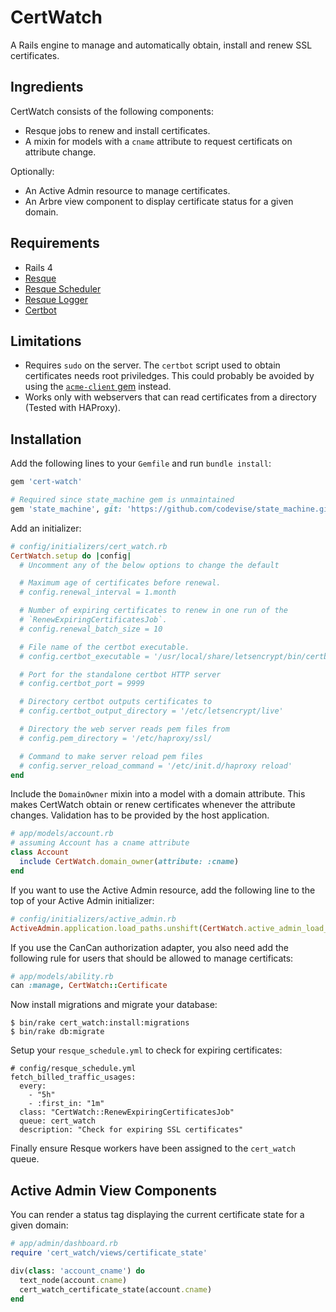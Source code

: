 # CertWatch

A Rails engine to manage and automatically obtain, install and renew
SSL certificates.

## Ingredients

CertWatch consists of the following components:

* Resque jobs to renew and install certificates.
* A mixin for models with a `cname` attribute to request certificats
  on attribute change.

Optionally:

* An Active Admin resource to manage certificates.
* An Arbre view component to display certificate status for a given
  domain.

## Requirements

* Rails 4
* [Resque](https://github.com/resque/resque)
* [Resque Scheduler](https://github.com/resque/resque-scheduler)
* [Resque Logger](https://github.com/salizzar/resque-logger)
* [Certbot](https://certbot.eff.org/)

## Limitations

* Requires `sudo` on the server. The `certbot` script used to obtain
  certificates needs root priviledges. This could probably be avoided
  by using the
  [`acme-client` gem](https://github.com/unixcharles/acme-client)
  instead.
* Works only with webservers that can read certificates from a
  directory (Tested with HAProxy).

## Installation

Add the following lines to your `Gemfile` and run `bundle install`:

```ruby
gem 'cert-watch'

# Required since state_machine gem is unmaintained
gem 'state_machine', git: 'https://github.com/codevise/state_machine.git'
```

Add an initializer:

```ruby
# config/initializers/cert_watch.rb
CertWatch.setup do |config|
  # Uncomment any of the below options to change the default

  # Maximum age of certificates before renewal.
  # config.renewal_interval = 1.month

  # Number of expiring certificates to renew in one run of the
  # `RenewExpiringCertificatesJob`.
  # config.renewal_batch_size = 10

  # File name of the certbot executable.
  # config.certbot_executable = '/usr/local/share/letsencrypt/bin/certbot'

  # Port for the standalone certbot HTTP server
  # config.certbot_port = 9999

  # Directory certbot outputs certificates to
  # config.certbot_output_directory = '/etc/letsencrypt/live'

  # Directory the web server reads pem files from
  # config.pem_directory = '/etc/haproxy/ssl/

  # Command to make server reload pem files
  # config.server_reload_command = '/etc/init.d/haproxy reload'
end
```

Include the `DomainOwner` mixin into a model with a domain
attribute. This makes CertWatch obtain or renew certificates whenever
the attribute changes. Validation has to be provided by the host
application.

```ruby
# app/models/account.rb
# assuming Account has a cname attribute
class Account
  include CertWatch.domain_owner(attribute: :cname)
end
```

If you want to use the Active Admin resource, add the following line
to the top of your Active Admin initializer:

```ruby
# config/initializers/active_admin.rb
ActiveAdmin.application.load_paths.unshift(CertWatch.active_admin_load_path)
```

If you use the CanCan authorization adapter, you also need add the
following rule for users that should be allowed to manage certificats:

```ruby
# app/models/ability.rb
can :manage, CertWatch::Certificate
```

Now install migrations and migrate your database:

```
$ bin/rake cert_watch:install:migrations
$ bin/rake db:migrate
```

Setup your `resque_schedule.yml` to check for expiring certificates:

```
# config/resque_schedule.yml
fetch_billed_traffic_usages:
  every:
    - "5h"
    - :first_in: "1m"
  class: "CertWatch::RenewExpiringCertificatesJob"
  queue: cert_watch
  description: "Check for expiring SSL certificates"
```

Finally ensure Resque workers have been assigned to the `cert_watch`
queue.

## Active Admin View Components

You can render a status tag displaying the current certificate state
for a given domain:

```ruby
# app/admin/dashboard.rb
require 'cert_watch/views/certificate_state'

div(class: 'account_cname') do
  text_node(account.cname)
  cert_watch_certificate_state(account.cname)
end
```
